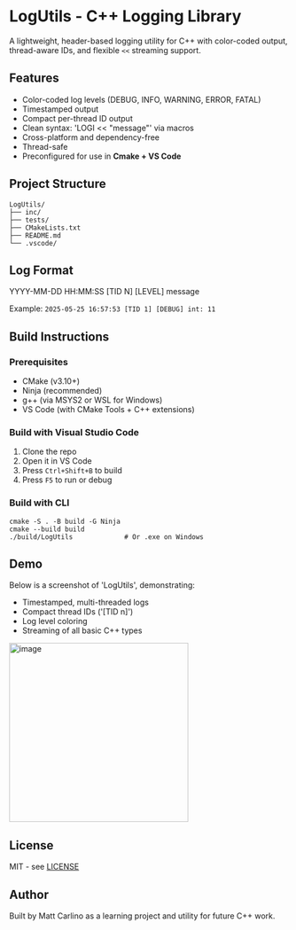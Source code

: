 # LogUtils - C++ Logging Library

A lightweight, header-based logging utility for C++ with color-coded output, thread-aware IDs, and flexible `<<` streaming support.

## Features

- Color-coded log levels (DEBUG, INFO, WARNING, ERROR, FATAL)
- Timestamped output
- Compact per-thread ID output
- Clean syntax: 'LOGI << "message"' via macros
- Cross-platform and dependency-free
- Thread-safe
- Preconfigured for use in **Cmake + VS Code**

## Project Structure
```
LogUtils/
├── inc/
├── tests/
├── CMakeLists.txt
├── README.md
└── .vscode/
```

## Log Format

YYYY-MM-DD HH:MM:SS [TID N] [LEVEL] message

Example:
```2025-05-25 16:57:53 [TID 1] [DEBUG] int: 11```


## Build Instructions

### Prerequisites

- CMake (v3.10+)
- Ninja (recommended)
- g++ (via MSYS2 or WSL for Windows)
- VS Code (with CMake Tools + C++ extensions)

### Build with Visual Studio Code

1. Clone the repo
2. Open it in VS Code
3. Press `Ctrl+Shift+B` to build
4. Press `F5` to run or debug

### Build with CLI
```
cmake -S . -B build -G Ninja
cmake --build build
./build/LogUtils             # Or .exe on Windows
```

## Demo

Below is a screenshot of 'LogUtils', demonstrating:

- Timestamped, multi-threaded logs
- Compact thread IDs ('[TID n]')
- Log level coloring
- Streaming of all basic C++ types

<img width="323" alt="image" src="https://github.com/user-attachments/assets/b87aacb8-59dd-4940-9cb2-dc4cee3495e3" />

## License
MIT - see [LICENSE](LICENSE)

## Author

Built by Matt Carlino as a learning project and utility for future C++ work.
